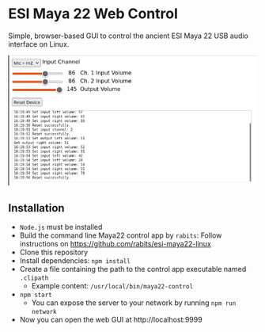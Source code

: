 # ESI Maya 22 Web Control

Simple, browser-based GUI to control the ancient ESI Maya 22 USB audio interface on Linux.

![Screenshot](docs/screenshot.png)

## Installation

-   `Node.js` must be installed
-   Build the command line Maya22 control app by `rabits`: Follow instructions on https://github.com/rabits/esi-maya22-linux
-   Clone this repository
-   Install dependencies: `npm install`
-   Create a file containing the path to the control app executable named `.clipath`
    -   Example content: `/usr/local/bin/maya22-control`
-   `npm start`
    -   You can expose the server to your network by running `npm run network`
-   Now you can open the web GUI at http://localhost:9999
